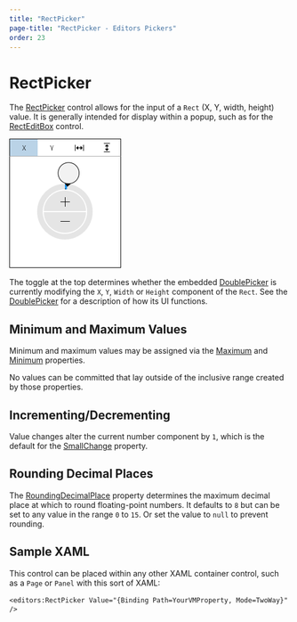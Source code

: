 ```yaml
---
title: "RectPicker"
page-title: "RectPicker - Editors Pickers"
order: 23
---
```

# RectPicker

The [RectPicker](xref:@ActiproUIRoot.Controls.Editors.RectPicker) control allows for the input of a `Rect` (X, Y, width, height) value.  It is generally intended for display within a popup, such as for the [RectEditBox](../editboxes/recteditbox.md) control.

![Screenshot](../images/rectpicker.png)

The toggle at the top determines whether the embedded [DoublePicker](doublepicker.md) is currently modifying the `X`, `Y`, `Width` or `Height` component of the `Rect`.  See the [DoublePicker](doublepicker.md) for a description of how its UI functions.

## Minimum and Maximum Values

Minimum and maximum values may be assigned via the [Maximum](xref:@ActiproUIRoot.Controls.Editors.RectPicker.Maximum) and [Minimum](xref:@ActiproUIRoot.Controls.Editors.RectPicker.Minimum) properties.

No values can be committed that lay outside of the inclusive range created by those properties.

## Incrementing/Decrementing

Value changes alter the current number component by `1`, which is the default for the [SmallChange](xref:@ActiproUIRoot.Controls.Editors.RectPicker.SmallChange) property.

## Rounding Decimal Places

The [RoundingDecimalPlace](xref:@ActiproUIRoot.Controls.Editors.RectPicker.RoundingDecimalPlace) property determines the maximum decimal place at which to round floating-point numbers.  It defaults to `8` but can be set to any value in the range `0` to `15`.  Or set the value to `null` to prevent rounding.

## Sample XAML

This control can be placed within any other XAML container control, such as a `Page` or `Panel` with this sort of XAML:

```xaml
<editors:RectPicker Value="{Binding Path=YourVMProperty, Mode=TwoWay}" />
```
